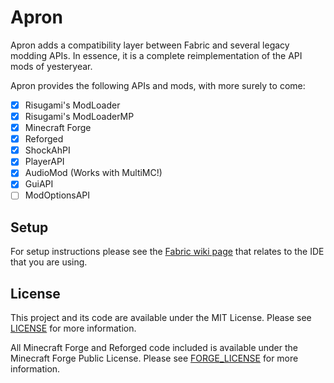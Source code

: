 # Apron

Apron adds a compatibility layer between Fabric and several legacy modding APIs.
In essence, it is a complete reimplementation of the API mods of yesteryear.

Apron provides the following APIs and mods, with more surely to come:

- [x] Risugami's ModLoader
- [x] Risugami's ModLoaderMP
- [x] Minecraft Forge
- [x] Reforged
- [x] ShockAhPI
- [x] PlayerAPI
- [x] AudioMod (Works with MultiMC!)
- [x] GuiAPI
- [ ] ModOptionsAPI

## Setup

For setup instructions please see the [Fabric wiki page] that relates to the IDE that you are using.

## License

This project and its code are available under the MIT License.
Please see [LICENSE](./LICENSE "The MIT License") for more information.

All Minecraft Forge and Reforged code included is available under the Minecraft Forge Public License.
Please see [FORGE_LICENSE](./FORGE_LICENSE "The Minecraft Forge Public License") for more information.

[Fabric wiki page]:https://fabricmc.net/wiki/tutorial:setup "Fabric Wiki: Setup Development Workspace"
